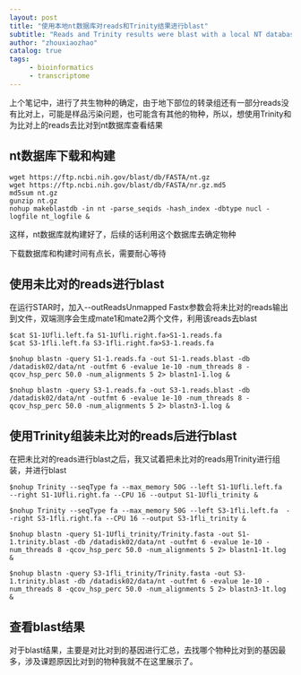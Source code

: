```yaml
---
layout: post
title: "使用本地nt数据库对reads和Trinity结果进行blast"
subtitle: "Reads and Trinity results were blast with a local NT database"
author: "zhouxiaozhao"
catalog: true
tags:
     - bioinformatics
     - transcriptome
---
```




上个笔记中，进行了共生物种的确定，由于地下部位的转录组还有一部分reads没有比对上，可能是样品污染问题，也可能含有其他的物种，所以，想使用Trinity和为比对上的reads去比对到nt数据库查看结果

## nt数据库下载和构建

```
wget https://ftp.ncbi.nih.gov/blast/db/FASTA/nt.gz 
wget https://ftp.ncbi.nih.gov/blast/db/FASTA/nr.gz.md5
md5sum nt.gz
gunzip nt.gz
nohup makeblastdb -in nt -parse_seqids -hash_index -dbtype nucl -logfile nt_logfile &
```

这样，nt数据库就构建好了，后续的话利用这个数据库去确定物种

下载数据库和构建时间有点长，需要耐心等待

## 使用未比对的reads进行blast

在运行STAR时，加入--outReadsUnmapped Fastx参数会将未比对的reads输出到文件，双端测序会生成mate1和mate2两个文件，利用该reads去blast

```
$cat S1-1Ufli.left.fa S1-1Ufli.right.fa>S1-1.reads.fa
$cat S3-1fli.left.fa S3-1fli.right.fa>S3-1.reads.fa

$nohup blastn -query S1-1.reads.fa -out S1-1.reads.blast -db /datadisk02/data/nt -outfmt 6 -evalue 1e-10 -num_threads 8 -qcov_hsp_perc 50.0 -num_alignments 5 2> blastn1-1.log &

$nohup blastn -query S3-1.reads.fa -out S3-1.reads.blast -db /datadisk02/data/nt -outfmt 6 -evalue 1e-10 -num_threads 8 -qcov_hsp_perc 50.0 -num_alignments 5 2> blastn3-1.log &
```

## 使用Trinity组装未比对的reads后进行blast

在把未比对的reads进行blast之后，我又试着把未比对的reads用Trinity进行组装，并进行blast

```
$nohup Trinity --seqType fa --max_memory 50G --left S1-1Ufli.left.fa  --right S1-1Ufli.right.fa --CPU 16 --output S1-1Ufli_trinity &

$nohup Trinity --seqType fa --max_memory 50G --left S3-1fli.left.fa  --right S3-1fli.right.fa --CPU 16 --output S3-1fli_trinity &

$nohup blastn -query S1-1Ufli_trinity/Trinity.fasta -out S1-1.trinity.blast -db /datadisk02/data/nt -outfmt 6 -evalue 1e-10 -num_threads 8 -qcov_hsp_perc 50.0 -num_alignments 5 2> blastn1-1t.log &

$nohup blastn -query S3-1fli_trinity/Trinity.fasta -out S3-1.trinity.blast -db /datadisk02/data/nt -outfmt 6 -evalue 1e-10 -num_threads 8 -qcov_hsp_perc 50.0 -num_alignments 5 2> blastn3-1t.log &
```

## 查看blast结果

对于blast结果，主要是对比对到的基因进行汇总，去找哪个物种比对到的基因最多，涉及课题原因比对到的物种我就不在这里展示了。
